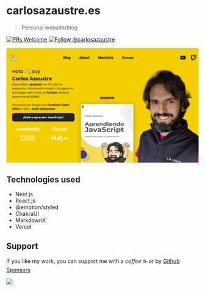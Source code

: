 # carlosazaustre.es

> Personal website/blog

[![PRs Welcome](https://img.shields.io/badge/PRs-welcome-brightgreen.svg?style=flat-square)](http://makeapullrequest.com)
<a href="https://twitter.com/intent/follow?screen_name=carlosazaustre"><img src="https://img.shields.io/twitter/follow/carlosazaustre.svg?label=Follow%20@carlosazaustre" alt="Follow @carlosazaustre" /></a>

[![carlosazaustre.es](https://github.com/carlosazaustre/website/blob/main/public/assets/default-image.png?raw=true)](https://carlosazaustre.es)

## Technologies used

- Next.js
- React.js
- @emotion/styled
- ChakraUI
- MarkdownX
- Vercel

## Support

If you like my work, you can support me with a _coffee_ ☕️ or by [Github Sponsors](https://github.com/sponsors/carlosazaustre?frequency=one-time&sponsor=carlosazaustre)

<a href="https://www.buymeacoffee.com/carlosazaustre"><img src="https://img.buymeacoffee.com/button-api/?text=Buy me a coffee&emoji=&slug=carlosazaustre&button_colour=5F7FFF&font_colour=ffffff&font_family=Bree&outline_colour=000000&coffee_colour=FFDD00"></a>
